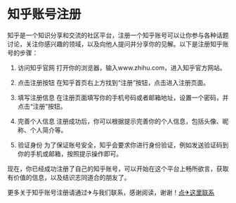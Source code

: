 # 知乎账号注册

知乎是一个知识分享和交流的社区平台，注册一个知乎账号可以让你参与各种话题讨论，关注你感兴趣的领域，以及向他人提问并分享你的见解。以下是注册知乎账号的步骤：

1. 访问知乎官网
   打开你的浏览器，输入www.zhihu.com，进入知乎官方网站。

2. 点击注册按钮
   在知乎首页右上方找到“注册”按钮，点击进入注册页面。

3. 填写注册信息
   在注册页面填写你的手机号码或者邮箱地址，设置一个密码，并点击“注册”按钮。

4. 完善个人信息
   注册成功后，你可以根据提示完善你的个人信息，包括头像、昵称、个人简介等。

5. 验证身份
   为了保证账号安全，知乎会要求你进行身份验证，例如发送验证码到你的手机或邮箱，按照提示操作即可。

现在，你已经成功注册了自己的知乎账号，可以开始在这个平台上畅所欲言，获取有价值的信息，以及结识志同道合的朋友了。

更多关于知乎账号注册请通过✈与我们联系，感谢阅读，谢谢！[点✈这里联系](https://a.k02.cc)